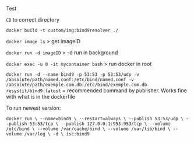 Test

`CD` to correct directory

`docker build -t custom/img:bind9resolver ./`

`docker image ls` > get imageID

`docker run -d imageID` > -d run in background

`docker exec -u 0 -it mycontainer bash` > run docker in root





`docker run -d --name bind9 -p 53:53 -p 53:53/udp -v /absolute/path/named.conf:/etc/bind/named.conf -v /absolute/path/exemple.com.db:/etc/bind/exemple.com.db resystit/bind9:latest` = recommended command by publisher. Works fine with what is in the dockerfile


To run newest version:

`docker run \
        --name=bind9 \
        --restart=always \
        --publish 53:53/udp \
        --publish 53:53/tcp \
        --publish 127.0.0.1:953:953/tcp \
        --volume /etc/bind \
        --volume /var/cache/bind \
        --volume /var/lib/bind \
        --volume /var/log \
        -d \
        isc:bind9
        `
